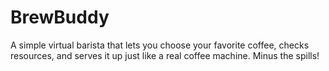 # BrewBuddy
 A simple virtual barista that lets you choose your favorite coffee, checks resources, and serves it up just like a real coffee machine. Minus the spills!

